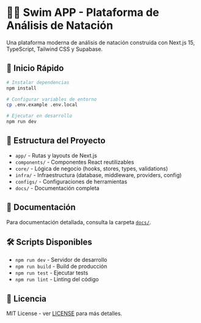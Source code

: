 # 🏊‍♂️ Swim APP - Plataforma de Análisis de Natación

Una plataforma moderna de análisis de natación construida con Next.js 15, TypeScript, Tailwind CSS y Supabase.

## 🚀 Inicio Rápido

```bash
# Instalar dependencias
npm install

# Configurar variables de entorno
cp .env.example .env.local

# Ejecutar en desarrollo
npm run dev
```

## 📁 Estructura del Proyecto

- `app/` - Rutas y layouts de Next.js
- `components/` - Componentes React reutilizables
- `core/` - Lógica de negocio (hooks, stores, types, validations)
- `infra/` - Infraestructura (database, middleware, providers, config)
- `configs/` - Configuraciones de herramientas
- `docs/` - Documentación completa

## 📖 Documentación

Para documentación detallada, consulta la carpeta [`docs/`](./docs/README.md).

## 🛠️ Scripts Disponibles

- `npm run dev` - Servidor de desarrollo
- `npm run build` - Build de producción
- `npm run test` - Ejecutar tests
- `npm run lint` - Linting del código

## 📄 Licencia

MIT License - ver [LICENSE](LICENSE) para más detalles.
